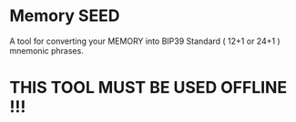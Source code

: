 # Memory SEED

A tool for converting your MEMORY into BIP39 Standard ( 12+1 or 24+1 ) mnemonic phrases.

# THIS TOOL MUST BE USED OFFLINE !!!
